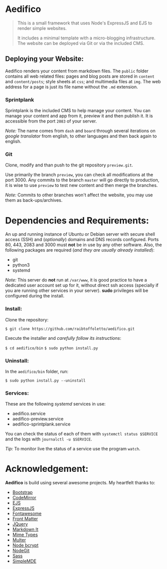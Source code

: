 <!--
#####################################################################
#                                                                   #
# Copyright (c) 2019 Raí B. Toffoletto (https://toffoletto.me)      #
#                                                                   #
# This program is free software; you can redistribute it and/or     #
# modify it under the terms of the GNU General Public               #
# License as published by the Free Software Foundation; either      #
# version 2 of the License, or (at your option) any later version.  #
#                                                                   #
# This program is distributed in the hope that it will be useful,   #
# but WITHOUT ANY WARRANTY; without even the implied warranty of    #
# MERCHANTABILITY or FITNESS FOR A PARTICULAR PURPOSE.  See the GNU #
# General Public License for more details.                          #
#                                                                   #
# You should have received a copy of the GNU General Public         #
# License along with this program; if not, write to the             #
# Free Software Foundation, Inc., 51 Franklin Street, Fifth Floor,  #
# Boston, MA 02110-1301 USA                                         #
#                                                                   #
# Authored by: Raí B. Toffoletto <rai@toffoletto.me>                #
#                                                                   #
#####################################################################
-->

# Aedifico

> This is a small framework that uses Node's ExpressJS and EJS to render simple websites.
>
> It includes a minimal template with a micro-blogging infrastructure. The website can be deployed via Git or via the included CMS.


## Deploying your Website:

Aedifico renders your content from markdown files. The `public` folder contains all web related files: pages and blog posts are stored in `content` and `content/posts`; style sheets at `css`; and multimedia files at `img`. The web address for a page is just its file name without the `.md` extension.

### Sprintplank

Sprintplank is the included CMS to help manage your content. You can manage your content and app from it, preview it and then publish it. It is accessible from the port `2083` of your server.

*Note:* The name comes from `dash` and `board` through several iterations on *google translator* from english, to other languages and then back again to english.

### Git
Clone, modify and than push to the git repository `preview.git`.

Use primarily the branch `preview`, you can check all modifications at the port 3000. Any commits to the branch `master` will go directly to production, it is wise to use `preview` to test new content and then merge the branches.

*Note:* Commits to other branches won't affect the website, you may use them as back-ups/archives.

# Dependencies and Requirements:
An up and running instance of Ubuntu or Debian server with secure shell access (SSH) and (*optionally*) domains and DNS records configured. Ports 80, 443, 2083 and 3000 must **not** be in use by any other software. Also, the following packages are required (*and they are usually already installed*):

- git
- python3
- systemd

*Note:* This server do **not** run at `/var/www`, it is good practice to have a dedicated user account set up for it, without direct ssh access (specially if you are running other services in your server). **sudo** privileges will be configured during the install.

### Install:
Clone the repository:

`$ git clone https://github.com/raibtoffoletto/aedifico.git`

Execute the installer and *carefully follow its instructions*:

`$ cd aedifico/bin`
`$ sudo python install.py`

### Uninstall:
In the `aedifico/bin` folder, run:

`$ sudo python install.py --uninstall`

### Services:
These are the following *systemd* services in use:

- aedifico.service
- aedifico-preview.service
- aedifico-sprintplank.service

You can check the status of each of them with `systemctl status $SERVICE` and the logs with `journalctl -u $SERVICE`.

*Tip:* To monitor live the status of a service use the program `watch`.

# Acknowledgement:
**Aedifico** is build using several awesome projects.
My heartfelt thanks to:

- [Bootstrap](https://getbootstrap.com)
- [CodeMirror](https://codemirror.net)
- [EJS](https://ejs.co)
- [ExpressJS](https://expressjs.com)
- [Fontawesome](https://fontawesome.com)
- [Front Matter](https://github.com/jxson/front-matter)
- [JQuery](https://jquery.com)
- [Markdown It](https://github.com/markdown-it/markdown-it)
- [Mime Types](https://github.com/jshttp/mime-types)
- [Multer](https://github.com/expressjs/multer)
- [Node bcrypt](https://github.com/kelektiv/node.bcrypt.js)
- [NodeGit](https://www.nodegit.org)
- [Sass](https://sass-lang.com)
- [SimpleMDE](https://simplemde.com)